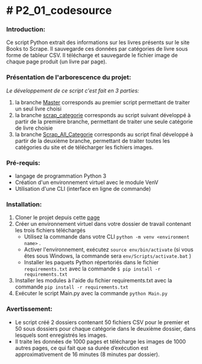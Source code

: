 # **# P2_01_codesource**

### Introduction:
Ce script Python extrait des informations sur les livres présents sur le site Books to Scrape.
Il sauvegarde ces données par catégories de livre sous forme de tableur CSV.
Il télécharge et sauvegarde le fichier image de chaque page produit (un livre par page).

### Présentation de l'arborescence du projet:
*Le développement de ce script c'est fait en 3 parties:*
  1. la branche [Master](https://github.com/RenoFar/P2_01_codesource/tree/master/ "Master") corresponds au premier script permettant de traiter un seul livre choisi
  2. la branche [scrap_categorie](https://github.com/RenoFar/P2_01_codesource/tree/scrap_categorie "scrap_categorie") corresponds au script suivant développé à partir de la première branche, permettant de traiter une seule catégorie de livre choisie
  3. la branche [Scrap_All_Categorie](https://github.com/RenoFar/P2_01_codesource/tree/Scrap_All_Category "Scrap_All_Categorie") corresponds au script final développé à partir de la deuxième branche, permettant de traiter toutes les catégories du site et de télécharger les fichiers images.
  
### Pré-requis:
- langage de programmation Python 3 
- Création d'un environnement virtuel avec le module VenV
- Utilisation d'une CLI (interface en ligne de commande)

### Installation:
1. Cloner le projet depuis cette [page](https://github.com/RenoFar/P2_01_codesource "page")
2. Créer un environnement virtuel dans votre dossier de travail contenant les trois fichiers téléchargés
	- Utilisez la commande dans votre CLI `python -m venv <environment name>`  .
	- Activer l'environnement, exécutez `source env/bin/activate`  (si vous êtes sous Windows, la commande sera `env/Scripts/activate.bat`  )
	- Installer les paquets Python répertoriés dans le fichier `requirements.txt`
		avec la commande `$ pip install -r requirements.txt`
3. Installer les modules à l'aide du fichier requirements.txt avec la commande `pip install -r requirements.txt`
4. Exécuter le script Main.py avec la commande `python Main.py`

### Avertissement:
 - Le script créé 2 dossiers contenant 50 fichiers CSV pour le premier et 50 sous dossiers pour chaque catégorie dans le deuxième dossier, dans lesquels sont enregistrés les images.
 - Il traite les données de 1000 pages et télécharge les images de 1000 autres pages, ce qui fait que sa durée d’exécution est approximativement de 16 minutes (8 minutes par dossier).
